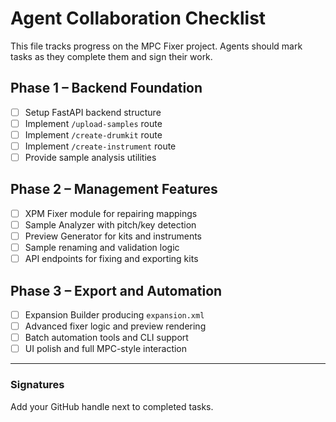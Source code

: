 # Agent Collaboration Checklist

This file tracks progress on the MPC Fixer project. Agents should mark tasks as they complete them and sign their work.

## Phase 1 – Backend Foundation
- [ ] Setup FastAPI backend structure
- [ ] Implement `/upload-samples` route
- [ ] Implement `/create-drumkit` route
- [ ] Implement `/create-instrument` route
- [ ] Provide sample analysis utilities

## Phase 2 – Management Features
- [ ] XPM Fixer module for repairing mappings
- [ ] Sample Analyzer with pitch/key detection
- [ ] Preview Generator for kits and instruments
- [ ] Sample renaming and validation logic
- [ ] API endpoints for fixing and exporting kits

## Phase 3 – Export and Automation
- [ ] Expansion Builder producing `expansion.xml`
- [ ] Advanced fixer logic and preview rendering
- [ ] Batch automation tools and CLI support
- [ ] UI polish and full MPC-style interaction

---
### Signatures
Add your GitHub handle next to completed tasks.

